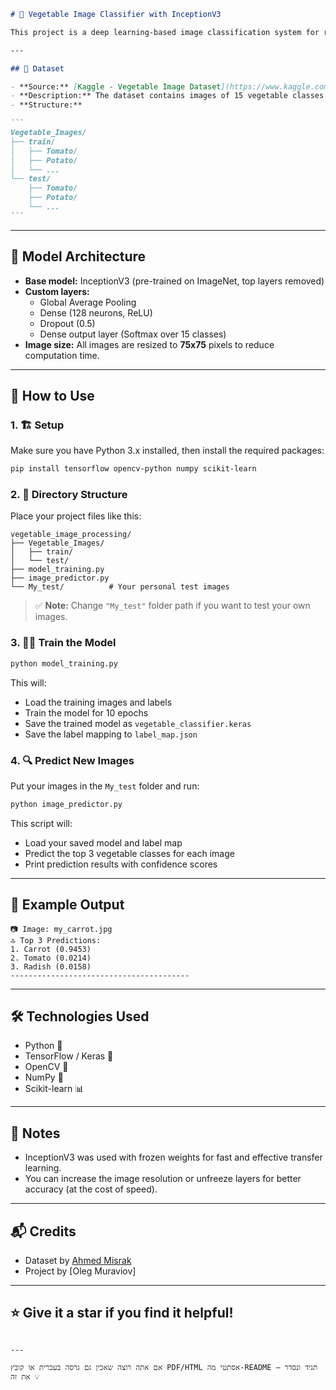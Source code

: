 
```markdown
# 🥦 Vegetable Image Classifier with InceptionV3

This project is a deep learning-based image classification system for recognizing vegetables from images using **TensorFlow (Keras)** and a **pre-trained InceptionV3 model**. It was trained on the [Vegetable Image Dataset](https://www.kaggle.com/datasets/misrakahmed/vegetable-image-dataset) from Kaggle.

---

## 📂 Dataset

- **Source:** [Kaggle - Vegetable Image Dataset](https://www.kaggle.com/datasets/misrakahmed/vegetable-image-dataset)
- **Description:** The dataset contains images of 15 vegetable classes such as tomato, potato, carrot, etc.
- **Structure:**
  ```

````markdown
```
Vegetable_Images/
├── train/
│   ├── Tomato/
│   ├── Potato/
│   └── ...
└── test/
    ├── Tomato/
    ├── Potato/
    └── ...
```
````

---

## 🧠 Model Architecture

- **Base model:** InceptionV3 (pre-trained on ImageNet, top layers removed)
- **Custom layers:**
  - Global Average Pooling
  - Dense (128 neurons, ReLU)
  - Dropout (0.5)
  - Dense output layer (Softmax over 15 classes)
- **Image size:** All images are resized to **75x75** pixels to reduce computation time.

---

## 🚀 How to Use

### 1. 🏗️ Setup

Make sure you have Python 3.x installed, then install the required packages:

```bash
pip install tensorflow opencv-python numpy scikit-learn
```

### 2. 📁 Directory Structure

Place your project files like this:

```
vegetable_image_processing/
├── Vegetable_Images/
│   ├── train/
│   └── test/
├── model_training.py
├── image_predictor.py
└── My_test/          # Your personal test images
```

> ✅ **Note:** Change `"My_test"` folder path if you want to test your own images.

### 3. 🏋️‍♂️ Train the Model

```bash
python model_training.py
```

This will:
- Load the training images and labels
- Train the model for 10 epochs
- Save the trained model as `vegetable_classifier.keras`
- Save the label mapping to `label_map.json`

### 4. 🔍 Predict New Images

Put your images in the `My_test` folder and run:

```bash
python image_predictor.py
```

This script will:
- Load your saved model and label map
- Predict the top 3 vegetable classes for each image
- Print prediction results with confidence scores

---

## 🧪 Example Output

```
📷 Image: my_carrot.jpg
🔝 Top 3 Predictions:
1. Carrot (0.9453)
2. Tomato (0.0214)
3. Radish (0.0158)
----------------------------------------
```

---

## 🛠 Technologies Used

- Python 🐍
- TensorFlow / Keras 🧠
- OpenCV 📸
- NumPy 🧮
- Scikit-learn 📊

---

## 📌 Notes

- InceptionV3 was used with frozen weights for fast and effective transfer learning.
- You can increase the image resolution or unfreeze layers for better accuracy (at the cost of speed).

---

## 📬 Credits

- Dataset by [Ahmed Misrak](https://www.kaggle.com/datasets/misrakahmed/vegetable-image-dataset)
- Project by [Oleg Muraviov]

---

## ⭐️ Give it a star if you find it helpful!
```

---

אם אתה רוצה שאכין גם גרסה בעברית או קובץ PDF/HTML אסתטי מה-README – תגיד ונסדר את זה 💡
